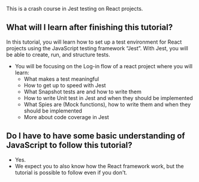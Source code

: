 This is a crash course in Jest testing on React projects.
 
## What will I learn after finishing this tutorial?
In this tutorial, you will learn how to set up a test environment for React projects using the JavaScript testing framework “Jest”. With Jest, you will be able to create, run, and structure tests.
-  You will be focusing on the Log-in flow of a react project where you will learn:
   - What makes a test meaningful
   - How to get up to speed with Jest
   - What Snapshot tests are and how to write them
   - How to write Unit test in Jest and when they should be implemented
   - What Spies are (Mock functions), how to write them and when they should be implemented
   - More about code coverage in Jest
 
## Do I have to have some basic understanding of JavaScript to follow this tutorial?
- Yes.
- We expect you to also know how the React framework work, but the tutorial is possible to follow even if you don't.
